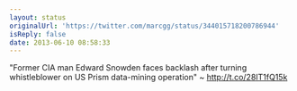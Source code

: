 ```yaml
---
layout: status
originalUrl: 'https://twitter.com/marcgg/status/344015718200786944'
isReply: false
date: 2013-06-10 08:58:33
---
```


"Former CIA man Edward Snowden faces backlash after turning whistleblower on US Prism data-mining operation" ~ http://t.co/28IT1fQ15k
